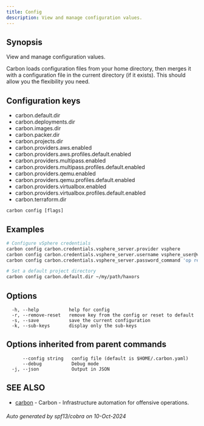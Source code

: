 ```yaml
---
title: Config
description: View and manage configuration values.
---
```


## Synopsis

View and manage configuration values.

Carbon loads configuration files from your home directory, then merges it with
a configuration file in the current directory (if it exists). This should allow
you the flexibility you need.
## Configuration keys
- carbon.default.dir
 - carbon.deployments.dir
 - carbon.images.dir
 - carbon.packer.dir
 - carbon.projects.dir
 - carbon.providers.aws.enabled
 - carbon.providers.aws.profiles.default.enabled
 - carbon.providers.multipass.enabled
 - carbon.providers.multipass.profiles.default.enabled
 - carbon.providers.qemu.enabled
 - carbon.providers.qemu.profiles.default.enabled
 - carbon.providers.virtualbox.enabled
 - carbon.providers.virtualbox.profiles.default.enabled
 - carbon.terraform.dir

```
carbon config [flags]
```

## Examples

```bash
# Configure vSphere credentials
carbon config carbon.credentials.vsphere_server.provider vsphere
carbon config carbon.credentials.vsphere_server.username vsphere_user@vsphere.example
carbon config carbon.credentials.vsphere_server.password_command 'op read op://Private/vSphere Creds/password'
```

```bash
# Set a default project directory
carbon config carbon.default.dir ~/my/path/haxors

```

## Options

```
  -h, --help           help for config
  -r, --remove-reset   remove key from the config or reset to default
  -s, --save           save the current configuration
  -k, --sub-keys       display only the sub-keys
```

## Options inherited from parent commands

```
      --config string   config file (default is $HOME/.carbon.yaml)
      --debug           Debug mode
  -j, --json            Output in JSON
```

## SEE ALSO

* [carbon](carbon.md)	 - Carbon - Infrastructure automation for offensive operations.

###### Auto generated by spf13/cobra on 10-Oct-2024
